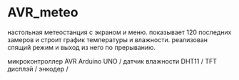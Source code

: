 # AVR_meteo

настольная метеостанция с экраном и меню.
показывает 120 последних замеров и строит график температуры и влажности.
реализован спящий режим и выход из него по прерыванию.

микроконтроллер AVR Arduino UNO / 
датчик влажности DHT11 / 
TFT дисплэй / 
энкодер / 

